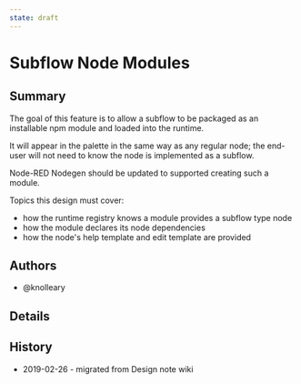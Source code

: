 ```yaml
---
state: draft
---
```


# Subflow Node Modules

## Summary

The goal of this feature is to allow a subflow to be packaged as an installable
npm module and loaded into the runtime.

It will appear in the palette in the same way as any regular node; the end-user
will not need to know the node is implemented as a subflow.

Node-RED Nodegen should be updated to supported creating such a module.

Topics this design must cover:

 - how the runtime registry knows a module provides a subflow type node
 - how the module declares its node dependencies
 - how the node's help template and edit template are provided

## Authors

 - @knolleary

## Details

## History

  - 2019-02-26 - migrated from Design note wiki
